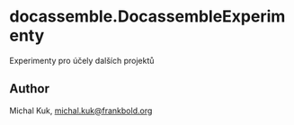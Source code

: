 # docassemble.DocassembleExperimenty

Experimenty pro účely dalších projektů

## Author

Michal Kuk, michal.kuk@frankbold.org

